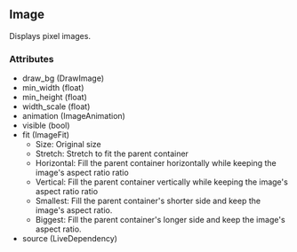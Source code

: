 ## Image
Displays pixel images.

### Attributes
- draw_bg (DrawImage)
- min_width (float)
- min_height (float)
- width_scale (float)
- animation (ImageAnimation)
- visible (bool)
- fit (ImageFit)
    - Size: Original size
    - Stretch: Stretch to fit the parent container
    - Horizontal: Fill the parent container horizontally while keeping the image's aspect ratio ratio
    - Vertical: Fill the parent container vertically while keeping the image's aspect ratio ratio
    - Smallest: Fill the parent container's shorter side and keep the image's aspect ratio.
    - Biggest: Fill the parent container's longer side and keep the image's aspect ratio.
- source (LiveDependency)